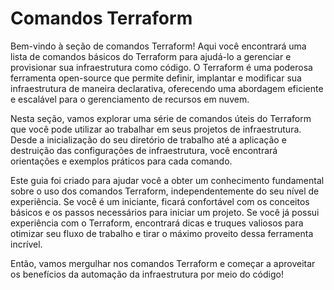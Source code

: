 # Comandos Terraform

Bem-vindo à seção de comandos Terraform! Aqui você encontrará uma lista de comandos básicos do Terraform para ajudá-lo a gerenciar e provisionar sua infraestrutura como código. O Terraform é uma poderosa ferramenta open-source que permite definir, implantar e modificar sua infraestrutura de maneira declarativa, oferecendo uma abordagem eficiente e escalável para o gerenciamento de recursos em nuvem.

Nesta seção, vamos explorar uma série de comandos úteis do Terraform que você pode utilizar ao trabalhar em seus projetos de infraestrutura. Desde a inicialização do seu diretório de trabalho até a aplicação e destruição das configurações de infraestrutura, você encontrará orientações e exemplos práticos para cada comando.

Este guia foi criado para ajudar você a obter um conhecimento fundamental sobre o uso dos comandos Terraform, independentemente do seu nível de experiência. Se você é um iniciante, ficará confortável com os conceitos básicos e os passos necessários para iniciar um projeto. Se você já possui experiência com o Terraform, encontrará dicas e truques valiosos para otimizar seu fluxo de trabalho e tirar o máximo proveito dessa ferramenta incrível.

Então, vamos mergulhar nos comandos Terraform e começar a aproveitar os benefícios da automação da infraestrutura por meio do código!
